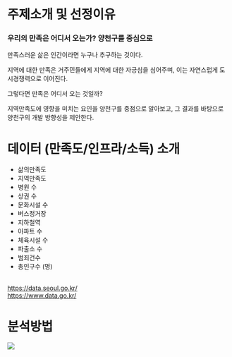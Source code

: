 # 주제소개 및 선정이유

### 우리의 만족은 어디서 오는가? 양천구를 중심으로


만족스러운 삶은 인간이라면 누구나 추구하는 것이다.

지역에 대한 만족은 거주민들에게 지역에 대한 자긍심을 심어주며,
이는 자연스럽게 도시경쟁력으로 이어진다.

그렇다면 만족은 어디서 오는 것일까? 

지역만족도에 영향을 미치는 요인을 양천구를 중점으로 알아보고, 
그 결과를 바탕으로 양천구의 개발 방향성을 제안한다.

# 데이터 (만족도/인프라/소득) 소개

- 삶의만족도
- 지역만족도
- 병원 수
- 상권 수
- 문화시설 수
- 버스정거장
- 지하철역
- 아파트 수
- 체육시설 수
- 파출소 수
- 범죄건수
- 총인구수 (명)
<br>
<a href = "https://data.seoul.go.kr/">https://data.seoul.go.kr/</a>
<br>
<a href = "https://www.data.go.kr/">https://www.data.go.kr/</a>

# 분석방법

<img src="https://github.com/kwonsoonje/naver/blob/main/image/abb.png?raw=true">